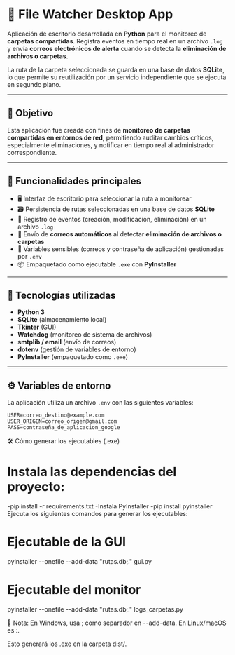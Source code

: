 # 📂 File Watcher Desktop App

Aplicación de escritorio desarrollada en **Python** para el monitoreo de **carpetas compartidas**. Registra eventos en tiempo real en un archivo `.log` y envía **correos electrónicos de alerta** cuando se detecta la **eliminación de archivos o carpetas**.

La ruta de la carpeta seleccionada se guarda en una base de datos **SQLite**, lo que permite su reutilización por un servicio independiente que se ejecuta en segundo plano.

---

## 🎯 Objetivo

Esta aplicación fue creada con fines de **monitoreo de carpetas compartidas en entornos de red**, permitiendo auditar cambios críticos, especialmente eliminaciones, y notificar en tiempo real al administrador correspondiente.

---

## 🚀 Funcionalidades principales

- 🖥️ Interfaz de escritorio para seleccionar la ruta a monitorear
- 🗃️ Persistencia de rutas seleccionadas en una base de datos **SQLite**
- 📄 Registro de eventos (creación, modificación, eliminación) en un archivo `.log`
- 📧 Envío de **correos automáticos** al detectar **eliminación de archivos o carpetas**
- 🔐 Variables sensibles (correos y contraseña de aplicación) gestionadas por `.env`
- 📦 Empaquetado como ejecutable `.exe` con **PyInstaller**

---

## 🧱 Tecnologías utilizadas

- **Python 3**
- **SQLite** (almacenamiento local)
- **Tkinter** (GUI)
- **Watchdog** (monitoreo de sistema de archivos)
- **smtplib / email** (envío de correos)
- **dotenv** (gestión de variables de entorno)
- **PyInstaller** (empaquetado como `.exe`)

---

## ⚙️ Variables de entorno

La aplicación utiliza un archivo `.env` con las siguientes variables:


```env
USER=correo_destino@example.com
USER_ORIGEN=correo_origen@gmail.com
PASS=contraseña_de_aplicacion_google
```
🛠️ Cómo generar los ejecutables (.exe)
# Instala las dependencias del proyecto:
-pip install -r requirements.txt
-Instala PyInstaller
-pip install pyinstaller
Ejecuta los siguientes comandos para generar los ejecutables:
# Ejecutable de la GUI
pyinstaller --onefile --add-data "rutas.db;." gui.py

# Ejecutable del monitor
pyinstaller --onefile --add-data "rutas.db;." logs_carpetas.py

🛑 Nota: En Windows, usa ; como separador en --add-data. En Linux/macOS es :.

Esto generará los .exe en la carpeta dist/.


